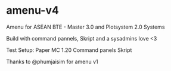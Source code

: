 # amenu-v4
Amenu for ASEAN BTE - Master 3.0 and Plotsystem 2.0 Systems


Build with command pannels, Skript and a sysadmins love <3


Test Setup:
Paper MC 1.20
Command panels
Skript

Thanks to @phumjaisim for amenu v1

